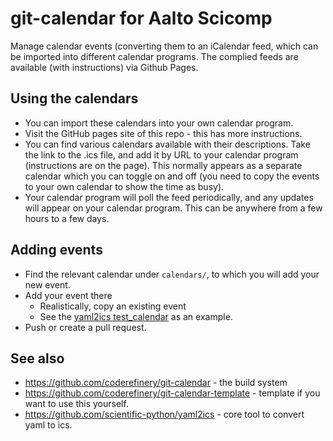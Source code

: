# git-calendar for Aalto Scicomp

Manage calendar events (converting them to an iCalendar feed, which
can be imported into different calendar programs.  The complied feeds
are available (with instructions) via Github Pages.

## Using the calendars

- You can import these calendars into your own calendar program.
- Visit the GitHub pages site of this repo - this has more
  instructions.
- You can find various calendars available with their descriptions.
  Take the link to the .ics file, and add it by URL to your calendar
  program (instructions are on the page).  This normally appears as a
  separate calendar which you can toggle on and off (you need to copy
  the events to your own calendar to show the time as busy).
- Your calendar program will poll the feed periodically, and any
  updates will appear on your calendar program.  This can be anywhere
  from a few hours to a few days.


## Adding events

- Find the relevant calendar under `calendars/`, to which you will add
  your new event.
- Add your event there
  - Realistically, copy an existing event
  - See the [yaml2ics
    test_calendar](https://github.com/scientific-python/yaml2ics/blob/main/example/test_calendar.yaml)
    as an example.
- Push or create a pull request.


## See also

- https://github.com/coderefinery/git-calendar - the build system
- https://github.com/coderefinery/git-calendar-template - template if
  you want to use this yourself.
- https://github.com/scientific-python/yaml2ics - core tool to convert
  yaml to ics.
